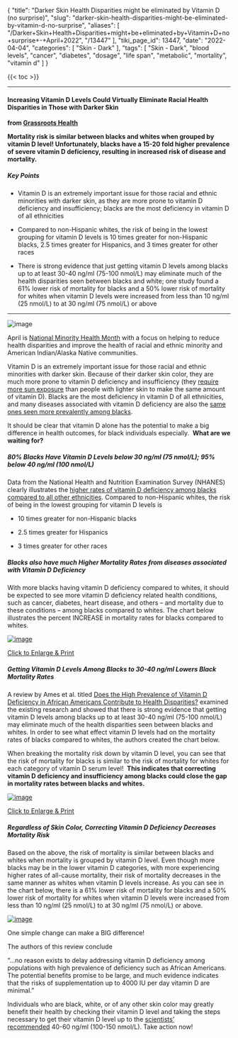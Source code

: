 {
    "title": "Darker Skin Health Disparities might be eliminated by Vitamin D (no surprise)",
    "slug": "darker-skin-health-disparities-might-be-eliminated-by-vitamin-d-no-surprise",
    "aliases": [
        "/Darker+Skin+Health+Disparities+might+be+eliminated+by+Vitamin+D+no+surprise+-+April+2022",
        "/13447"
    ],
    "tiki_page_id": 13447,
    "date": "2022-04-04",
    "categories": [
        "Skin - Dark"
    ],
    "tags": [
        "Skin - Dark",
        "blood levels",
        "cancer",
        "diabetes",
        "dosage",
        "life span",
        "metabolic",
        "mortality",
        "vitamin d"
    ]
}


{{< toc >}} 

---

#### Increasing Vitamin D Levels Could Virtually Eliminate Racial Health Disparities in Those with Darker Skin

 **from [Grassroots Health](https://www.grassrootshealth.net/blog/increasing-vitamin-d-levels-blacks-virtually-eliminate-racial-health-disparities/?utm_source=newsletter-main&utm_medium=email&utm_campaign=Newsletters)** 

 **Mortality risk is similar between blacks and whites when grouped by vitamin D level! Unfortunately, blacks have a 15-20 fold higher prevalence of severe vitamin D deficiency, resulting in increased risk of disease and mortality.** 

##### Key Points

* Vitamin D is an extremely important issue for those racial and ethnic minorities with darker skin, as they are more prone to vitamin D deficiency and insufficiency; blacks are the most deficiency in vitamin D of all ethnicities

* Compared to non-Hispanic whites, the risk of being in the lowest grouping for vitamin D levels is 10 times greater for non-Hispanic blacks, 2.5 times greater for Hispanics, and 3 times greater for other races

* There is strong evidence that just getting vitamin D levels among blacks up to at least 30-40 ng/ml (75-100 nmol/L) may eliminate much of the health disparities seen between blacks and white; one study found a 61% lower risk of mortality for blacks and a 50% lower risk of mortality for whites when vitamin D levels were increased from less than 10 ng/ml (25 nmol/L) to at 30 ng/ml (75 nmol/L) or above

---

<img src="http://www.grassrootshealth.net/wp-content/uploads/2022/04/multi-racial-hands-300x218.jpg" alt="image">

April is [National Minority Health Month](https://www.minorityhealth.hhs.gov/nmhm/) with a focus on helping to reduce health disparities and improve the health of racial and ethnic minority and American Indian/Alaska Native communities.

Vitamin D is an extremely important issue for those racial and ethnic minorities with darker skin. Because of their darker skin color, they are much more prone to vitamin D deficiency and insufficiency (they [require more sun exposure](https://www.grassrootshealth.net/blog/african-americans-much-deficient-vitamin-d/) than people with lighter skin to make the same amount of vitamin D). Blacks are the most deficiency in vitamin D of all ethnicities, and many diseases associated with vitamin D deficiency are also the [same ones seen more prevalently among blacks](https://www.grassrootshealth.net/blog/african-americans-greater-risk-health-problems/).

It should be clear that vitamin D alone has the potential to make a big difference in health outcomes, for black individuals especially.  **What are we waiting for?** 

##### 80% Blacks Have Vitamin D Levels below 30 ng/ml (75 nmol/L); 95% below 40 ng/ml (100 nmol/L)

Data from the National Health and Nutrition Examination Survey (NHANES) clearly illustrates the [higher rates of vitamin D deficiency among blacks compared to all other ethnicities](https://www.grassrootshealth.net/document/vitamin-d-deficiency-race/). Compared to non-Hispanic whites, the risk of being in the lowest grouping for vitamin D levels is

* 10 times greater for non-Hispanic blacks

* 2.5 times greater for Hispanics

* 3 times greater for other races

##### Blacks also have much Higher Mortality Rates from diseases associated with Vitamin D Deficiency

With more blacks having vitamin D deficiency compared to whites, it should be expected to see more vitamin D deficiency related health conditions, such as cancer, diabetes, heart disease, and others – and mortality due to these conditions – among blacks compared to whites. The chart below illustrates the percent INCREASE in mortality rates for blacks compared to whites.

[<img src="http://www.grassrootshealth.net/wp-content/uploads/2021/02/Ames-Percent-Increase-Mortality-Blacks.png" alt="image">](https://www.grassrootshealth.net/wp-content/uploads/2021/02/Ames-Percent-Increase-Mortality-Blacks.pdf)

[Click to Enlarge & Print](https://www.grassrootshealth.net/wp-content/uploads/2021/02/Ames-Percent-Increase-Mortality-Blacks.pdf)

##### Getting Vitamin D Levels Among Blacks to 30-40 ng/ml Lowers Black Mortality Rates

A review by Ames et al. titled [Does the High Prevalence of Vitamin D Deficiency in African Americans Contribute to Health Disparities?](https://www.mdpi.com/2072-6643/13/2/499) examined the existing research and showed that there is strong evidence that getting vitamin D levels among blacks up to at least 30-40 ng/ml (75-100 nmol/L) may eliminate much of the health disparities seen between blacks and whites. In order to see what effect vitamin D levels had on the mortality rates of blacks compared to whites, the authors created the chart below.

When breaking the mortality risk down by vitamin D level, you can see that the risk of mortality for blacks is similar to the risk of mortality for whites for each category of vitamin D serum level!  **This indicates that correcting vitamin D deficiency and insufficiency among blacks could close the gap in mortality rates between blacks and whites.** 

[<img src="http://www.grassrootshealth.net/wp-content/uploads/2021/02/Ames-Grant-Line-Chart.png" alt="image">](https://www.grassrootshealth.net/wp-content/uploads/2021/02/Ames-Grant-Line-Chart.pdf)

[Click to Enlarge & Print](https://www.grassrootshealth.net/wp-content/uploads/2021/02/Ames-Grant-Line-Chart.pdf)

##### Regardless of Skin Color, Correcting Vitamin D Deficiency Decreases Mortality Risk

Based on the above, the risk of mortality is similar between blacks and whites when mortality is grouped by vitamin D level. Even though more blacks may be in the lower vitamin D categories, with more experiencing higher rates of all-cause mortality, their risk of mortality decreases in the same manner as whites when vitamin D levels increase. As you can see in the chart below, there is a 61% lower risk of mortality for blacks and a 50% lower risk of mortality for whites when vitamin D levels were increased from less than 10 ng/ml (25 nmol/L) to at 30 ng/ml (75 nmol/L) or above.

[<img src="http://www.grassrootshealth.net/wp-content/uploads/2021/02/Ames-Grant-Mortality-Blacks-Whites.png" alt="image">](https://www.grassrootshealth.net/wp-content/uploads/2021/02/Ames-Grant-Mortality-Blacks-Whites.pdf)

One simple change can make a BIG difference!

The authors of this review conclude

“…no reason exists to delay addressing vitamin D deficiency among populations with high prevalence of deficiency such as African Americans. The potential benefits promise to be large, and much evidence indicates that the risks of supplementation up to 4000 IU per day vitamin D are minimal.”

Individuals who are black, white, or of any other skin color may greatly benefit their health by checking their vitamin D level and taking the steps necessary to get their vitamin D level up to the [scientists’ recommended](http://grassrootshealth.net/project/our-scientists/) 40-60 ng/ml (100-150 nmol/L). Take action now!